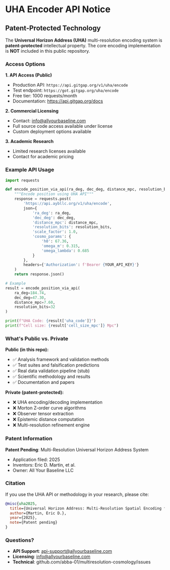# UHA Encoder API Notice

## Patent-Protected Technology

The **Universal Horizon Address (UHA)** multi-resolution encoding system is **patent-protected** intellectual property. The core encoding implementation is **NOT** included in this public repository.

### Access Options

**1. API Access (Public)**
- Production API: `https://api.gitgap.org/v1/uha/encode`
- Test endpoint: `https://got.gitgap.org/uha/encode`
- Free tier: 1000 requests/month
- Documentation: https://api.gitgap.org/docs

**2. Commercial Licensing**
- Contact: info@allyourbaseline.com
- Full source code access available under license
- Custom deployment options available

**3. Academic Research**
- Limited research licenses available
- Contact for academic pricing

### Example API Usage

```python
import requests

def encode_position_via_api(ra_deg, dec_deg, distance_mpc, resolution_bits):
    """Encode position using UHA API"""
    response = requests.post(
        'https://api.aybllc.org/v1/uha/encode',
        json={
            'ra_deg': ra_deg,
            'dec_deg': dec_deg,
            'distance_mpc': distance_mpc,
            'resolution_bits': resolution_bits,
            'scale_factor': 1.0,
            'cosmo_params': {
                'h0': 67.36,
                'omega_m': 0.315,
                'omega_lambda': 0.685
            }
        },
        headers={'Authorization': f'Bearer {YOUR_API_KEY}'}
    )
    return response.json()

# Example
result = encode_position_via_api(
    ra_deg=184.74,
    dec_deg=47.30,
    distance_mpc=7.60,
    resolution_bits=32
)

print(f"UHA Code: {result['uha_code']}")
print(f"Cell size: {result['cell_size_mpc']} Mpc")
```

### What's Public vs. Private

**Public (in this repo):**
- ✅ Analysis framework and validation methods
- ✅ Test suites and falsification predictions
- ✅ Real data validation pipeline (stub)
- ✅ Scientific methodology and results
- ✅ Documentation and papers

**Private (patent-protected):**
- ❌ UHA encoding/decoding implementation
- ❌ Morton Z-order curve algorithms
- ❌ Observer tensor extraction
- ❌ Epistemic distance computation
- ❌ Multi-resolution refinement engine

### Patent Information

**Patent Pending**: Multi-Resolution Universal Horizon Address System
- Application filed: 2025
- Inventors: Eric D. Martin, et al.
- Owner: All Your Baseline LLC

### Citation

If you use the UHA API or methodology in your research, please cite:

```bibtex
@misc{uha2025,
  title={Universal Horizon Address: Multi-Resolution Spatial Encoding for Cosmology},
  author={Martin, Eric D.},
  year={2025},
  note={Patent pending}
}
```

### Questions?

- **API Support**: api-support@allyourbaseline.com
- **Licensing**: info@allyourbaseline.com
- **Technical**: github.com/abba-01/multiresolution-cosmology/issues
